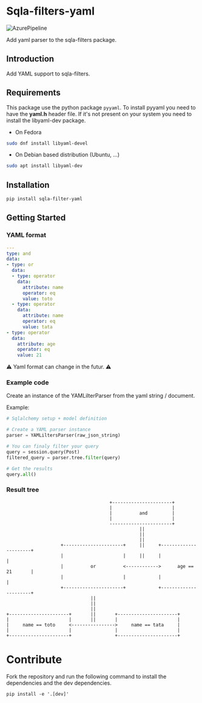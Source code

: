 # Sqla-filters-yaml

![AzurePipeline](https://marc-aurele.visualstudio.com/sqla-filters/_apis/build/status/MarcAureleCoste.sqla-filters-yaml)

Add yaml parser to the sqla-filters package.

## Introduction 

Add YAML support to sqla-filters.


## Requirements

This package use the python package `pyyaml`. To install pyyaml you need to have the **yaml.h** header file. If it's not
present on your system you need to install the libyaml-dev package.

- On Fedora
```bash
sudo dnf install libyaml-devel
```

- On Debian based distribution (Ubuntu, ...)
```bash
sudo apt install libyaml-dev
```

## Installation

```bash
pip install sqla-filter-yaml
```

## Getting Started

### YAML format

```yml
---
type: and
data:
- type: or
  data:
  - type: operator
    data:
      attribute: name
      operator: eq
      value: toto
  - type: operator
    data:
      attribute: name
      operator: eq
      value: tata
- type: operator
  data:
    attribute: age
    operator: eq
    value: 21
```

:warning: Yaml format can change in the futur. :warning:

### Example code

Create an instance of the YAMLilterParser from the yaml string / document.

Example:
```python
# Sqlalchemy setup + model definition

# Create a YAML parser instance
parser = YAMLiltersParser(raw_json_string)

# You can finaly filter your query
query = session.query(Post)
filtered_query = parser.tree.filter(query)

# Get the results
query.all()
```

### Result tree

```
                                      +----------------------+
                                      |                      |
                                      |          and         |
                                      |                      |
                                      -----------------------+
                                                 ||
                                                 ||
                                                 ||
                    +----------------------+     ||     +----------------------+
                    |                      |     ||     |                      |
                    |          or          <------------>      age == 21       |
                    |                      |            |                      |
                    +----------------------+            +----------------------+
                               ||
                               ||
                               ||
+----------------------+       ||       +----------------------+
|                      |       ||       |                      |
|     name == toto     <---------------->     name == tata     |
|                      |                |                      |
+----------------------+                +----------------------+
```

# Contribute

Fork the repository and run the following command to install the dependencies and the dev dependencies.

`pip install -e '.[dev]'`
